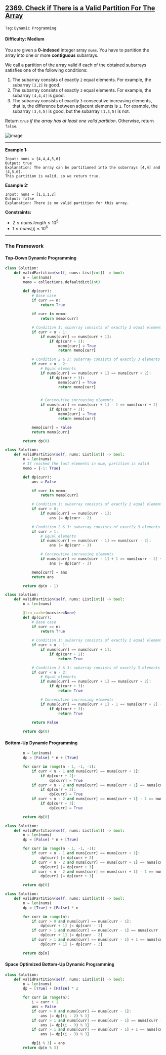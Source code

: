 ## [2369. Check if There is a Valid Partition For The Array](https://leetcode.com/problems/check-if-there-is-a-valid-partition-for-the-array/)

```Tag```: ```Dynamic Programming```

#### Difficulty: Medium

You are given a __0-indexed__ integer array ```nums```. You have to partition the array into one or more __contiguous__ subarrays.

We call a partition of the array valid if each of the obtained subarrays satisfies one of the following conditions:

1. The subarray consists of exactly ```2``` equal elements. For example, the subarray ```[2,2]``` is good.
2. The subarray consists of exactly ```3``` equal elements. For example, the subarray ```[4,4,4]``` is good.
3. The subarray consists of exactly ```3``` consecutive increasing elements, that is, the difference between adjacent elements is ```1```. For example, the subarray ```[3,4,5]``` is good, but the subarray ```[1,3,5]``` is not.

Return _```true``` if the array has at least one valid partition_. Otherwise, return ```false```.

![image](https://github.com/quananhle/Python/assets/35042430/b23bd353-71a9-4510-b98a-f3f69644b792)

---

__Example 1:__
```
Input: nums = [4,4,4,5,6]
Output: true
Explanation: The array can be partitioned into the subarrays [4,4] and [4,5,6].
This partition is valid, so we return true.
```

__Example 2:__
```
Input: nums = [1,1,1,2]
Output: false
Explanation: There is no valid partition for this array.
```

__Constraints:__

- $2 \le nums.length \le 10^{5}$
- $1 \le nums[i] \le 10^{6}$

---

### The Framework

#### Top-Down Dynamic Programming

```Python
class Solution:
    def validPartition(self, nums: List[int]) -> bool:
        n = len(nums)
        memo = collections.defaultdict(int)

        def dp(curr):
            # Base case
            if curr == n:
                return True
            
            if curr in memo:
                return memo[curr]

            # Condition 1: subarray consists of exactly 2 equal elements
            if curr < n - 1:
                if nums[curr] == nums[curr + 1]:
                    if dp(curr + 2):
                        memo[curr] = True
                        return memo[curr]

            # Condition 2 & 3: subarray consists of exactly 3 elements
            if curr < n - 2:
                # Equal elements
                if nums[curr] == nums[curr + 1] == nums[curr + 2]:
                    if dp(curr + 3):
                        memo[curr] = True
                        return memo[curr]


                # Consecutive increasing elements
                if nums[curr] == nums[curr + 1] - 1 == nums[curr + 2] - 2:
                    if dp(curr + 3):
                        memo[curr] = True
                        return memo[curr]

            memo[curr] = False
            return memo[curr]

        return dp(0)
```

```Python
class Solution:
    def validPartition(self, nums: List[int]) -> bool:
        n = len(nums)
        # If reached the last elements in num, partition is valid
        memo = {-1: True}

        def dp(curr):
            ans = False

            if curr in memo:
                return memo[curr]

            # Condition 1: subarray consists of exactly 2 equal elements
            if curr > 0:
                if nums[curr] == nums[curr - 1]:
                    ans |= dp(curr - 2)

            # Condition 2 & 3: subarray consists of exactly 3 elements
            if curr > 1:
                # Equal elements
                if nums[curr] == nums[curr - 1] == nums[curr - 2]:
                    ans |= dp(curr - 3)

                # Consecutive increasing elements
                if nums[curr] == nums[curr - 1] + 1 == nums[curr - 2] + 2:
                    ans |= dp(curr - 3)

            memo[curr] = ans
            return ans

        return dp(n - 1)
```

```Python
class Solution:
    def validPartition(self, nums: List[int]) -> bool:
        n = len(nums)

        @lru_cache(maxsize=None)
        def dp(curr):
            # Base case
            if curr == n:
                return True
            
            # Condition 1: subarray consists of exactly 2 equal elements
            if curr < n - 1:
                if nums[curr] == nums[curr + 1]:
                    if dp(curr + 2):
                        return True 

            # Condition 2 & 3: subarray consists of exactly 3 elements
            if curr < n - 2:
                # Equal elements
                if nums[curr] == nums[curr + 1] == nums[curr + 2]:
                    if dp(curr + 3):
                        return True

                # Consecutive increasing elements
                if nums[curr] == nums[curr + 1] - 1 == nums[curr + 2] - 2:
                    if dp(curr + 3):
                        return True
                    
            return False

        return dp(0)
```

#### Bottom-Up Dynamic Programming

```Python
        n = len(nums)
        dp = [False] * n + [True]

        for curr in range(n - 1, -1, -1):
            if curr < n - 1 and nums[curr] == nums[curr + 1]:
                if dp[curr + 2]:
                    dp[curr] = True
            if curr < n - 2 and nums[curr] == nums[curr + 1] == nums[curr + 2]:
                if dp[curr + 3]:
                    dp[curr] = True
            if curr < n - 2 and nums[curr] == nums[curr + 1] - 1 == nums[curr + 2] - 2:
                if dp[curr + 3]:
                    dp[curr] = True

        return dp[0]
```

```Python
class Solution:
    def validPartition(self, nums: List[int]) -> bool:
        n = len(nums)
        dp = [False] * n + [True]

        for curr in range(n - 1, -1, -1):
            if curr < n - 1 and nums[curr] == nums[curr + 1]:
                dp[curr] |= dp[curr + 2]
            if curr < n - 2 and nums[curr] == nums[curr + 1] == nums[curr + 2]:
                dp[curr] |= dp[curr + 3]
            if curr < n - 2 and nums[curr] == nums[curr + 1] - 1 == nums[curr + 2] - 2:
                dp[curr] |= dp[curr + 3]

        return dp[0]
```

```Python
class Solution:
    def validPartition(self, nums: List[int]) -> bool:
        n = len(nums)
        dp = [True] + [False] * n

        for curr in range(n):
            if curr > 0 and nums[curr] == nums[curr - 1]:
                dp[curr + 1] |= dp[curr - 1]
            if curr > 1 and nums[curr] == nums[curr - 1] == nums[curr - 2]:
                dp[curr + 1] |= dp[curr - 2]
            if curr > 1 and nums[curr] == nums[curr - 1] + 1 == nums[curr - 2] + 2:
                dp[curr + 1] |= dp[curr - 2]

        return dp[n]
```

#### Space Optimized Bottom-Up Dynamic Programming

```Python
class Solution:
    def validPartition(self, nums: List[int]) -> bool:
        n = len(nums)
        dp = [True] + [False] * 2

        for curr in range(n):
            i = curr + 1
            ans = False
            if curr > 0 and nums[curr] == nums[curr - 1]:
                ans |= dp[(i - 2) % 3]
            if curr > 1 and nums[curr] == nums[curr - 1] == nums[curr - 2]:
                ans |= dp[(i - 3) % 3]
            if curr > 1 and nums[curr] == nums[curr - 1] + 1 == nums[curr - 2] + 2:
                ans |= dp[(i - 3) % 3]

            dp[i % 3] = ans
        return dp[n % 3]
```

